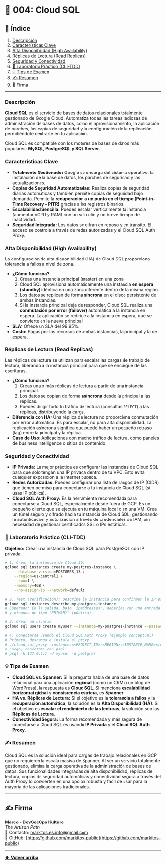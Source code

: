 
# 📜 004: Cloud SQL

## 📝 Índice

1.  [Descripción](#descripción)
2.  [Características Clave](#características-clave)
3.  [Alta Disponibilidad (High Availability)](#alta-disponibilidad-high-availability)
4.  [Réplicas de Lectura (Read Replicas)](#réplicas-de-lectura-read-replicas)
5.  [Seguridad y Conectividad](#seguridad-y-conectividad)
6.  [🧪 Laboratorio Práctico (CLI-TDD)](#laboratorio-práctico-cli-tdd)
7.  [💡 Tips de Examen](#tips-de-examen)
8.  [✍️ Resumen](#resumen)
9.  [🔖 Firma](#firma)

---

### Descripción

**Cloud SQL** es el servicio de bases de datos relacionales totalmente gestionado de Google Cloud. Automatiza todas las tareas tediosas de administración de bases de datos, como el aprovisionamiento, la aplicación de parches, las copias de seguridad y la configuración de la replicación, permitiéndote centrarte en tu aplicación.

Cloud SQL es compatible con los motores de bases de datos más populares: **MySQL, PostgreSQL y SQL Server**.

### Características Clave

*   **Totalmente Gestionado:** Google se encarga del sistema operativo, la instalación de la base de datos, los parches de seguridad y las actualizaciones.
*   **Copias de Seguridad Automatizadas:** Realiza copias de seguridad diarias automáticas y también permite copias de seguridad bajo demanda. Permite la **recuperación a un punto en el tiempo (Point-in-Time Recovery - PITR)** gracias a los registros binarios.
*   **Escalabilidad Sencilla:** Puedes escalar verticalmente tu instancia (aumentar vCPU y RAM) con un solo clic y un breve tiempo de inactividad.
*   **Seguridad Integrada:** Los datos se cifran en reposo y en tránsito. El acceso se controla a través de redes autorizadas y el Cloud SQL Auth Proxy.

### Alta Disponibilidad (High Availability)

La configuración de alta disponibilidad (HA) de Cloud SQL proporciona tolerancia a fallos a nivel de zona.

*   **¿Cómo funciona?**
    1.  Creas una instancia principal (master) en una zona.
    2.  Cloud SQL aprovisiona automáticamente una instancia **en espera (standby)** idéntica en una zona diferente dentro de la misma región.
    3.  Los datos se replican de forma **síncrona** en el disco persistente de ambas instancias.
    4.  Si la instancia principal deja de responder, Cloud SQL realiza una **conmutación por error (failover)** automática a la instancia en espera. La aplicación se redirige a la instancia en espera, que se convierte en la nueva principal.
*   **SLA:** Ofrece un SLA del 99.95%.
*   **Costo:** Pagas por los recursos de ambas instancias, la principal y la de espera.

### Réplicas de Lectura (Read Replicas)

Las réplicas de lectura se utilizan para escalar las cargas de trabajo de lectura, liberando a la instancia principal para que se encargue de las escrituras.

*   **¿Cómo funciona?**
    1.  Creas una o más réplicas de lectura a partir de una instancia principal.
    2.  Los datos se copian de forma **asíncrona** desde la principal a las réplicas.
    3.  Puedes dirigir todo tu tráfico de lectura (consultas `SELECT`) a las réplicas, distribuyendo la carga.
*   **Diferencia con HA:** Una réplica de lectura no proporciona conmutación por error automática. Es para escalar, no para alta disponibilidad. La replicación asíncrona significa que puede haber un pequeño retraso (lag) entre la principal y la réplica.
*   **Caso de Uso:** Aplicaciones con mucho tráfico de lectura, como paneles de business intelligence o sitios de contenido.

### Seguridad y Conectividad

*   **IP Privada:** La mejor práctica es configurar las instancias de Cloud SQL para que solo tengan una IP privada dentro de tu VPC. Esto evita cualquier exposición a la Internet pública.
*   **Redes Autorizadas:** Puedes configurar una lista de rangos de IP (CIDR) que tienen permiso para conectarse a tu instancia de Cloud SQL (si usas IP pública).
*   **Cloud SQL Auth Proxy:** Es la herramienta recomendada para conectarse a Cloud SQL, especialmente desde fuera de GCP. Es un pequeño cliente que se ejecuta en tu máquina local o en una VM. Crea un túnel seguro y cifrado hacia tu instancia de Cloud SQL, gestionando la autenticación y autorización a través de credenciales de IAM, sin necesidad de gestionar certificados SSL o IPs estáticas.

### 🧪 Laboratorio Práctico (CLI-TDD)

**Objetivo:** Crear una instancia de Cloud SQL para PostgreSQL con IP privada.

```bash
# 1. Crear la instancia de Cloud SQL
gcloud sql instances create my-postgres-instance \
    --database-version=POSTGRES_13 \
    --region=us-central1 \
    --cpu=1 \
    --memory=4GB \
    --no-assign-ip --network=default

# 2. Test (Verificación): Describe la instancia para confirmar la IP privada
gcloud sql instances describe my-postgres-instance
# Esperado: En la salida, bajo 'ipAddresses', deberías ver una entrada de tipo 'PRIVATE'
# y ninguna de tipo 'PRIMARY' (pública).

# 3. Crear un usuario
gcloud sql users create myuser --instance=my-postgres-instance --password="super-secret"

# 4. Conectarse usando el Cloud SQL Auth Proxy (ejemplo conceptual)
# Primero, descarga e instala el proxy.
# ./cloud_sql_proxy -instances=<PROJECT_ID>:<REGION>:<INSTANCE_NAME>=tcp:5432
# Luego, conéctate con psql:
# psql -h 127.0.0.1 -U myuser -d postgres
```

### 💡 Tips de Examen

*   **Cloud SQL vs. Spanner:** Si la pregunta habla de una base de datos relacional para una aplicación **regional** (como un CRM o un blog de WordPress), la respuesta es **Cloud SQL**. Si menciona **escalabilidad horizontal global** y **consistencia estricta**, es **Spanner**.
*   **HA vs. Réplicas de Lectura:** Si el objetivo es la **tolerancia a fallos** y la **recuperación automática**, la solución es la **Alta Disponibilidad (HA)**. Si el objetivo es **escalar el rendimiento de las lecturas**, la solución son las **Réplicas de Lectura**.
*   **Conectividad Segura:** La forma recomendada y más segura de conectarse a Cloud SQL es usando **IP Privada** y el **Cloud SQL Auth Proxy**.

### ✍️ Resumen

Cloud SQL es la solución ideal para cargas de trabajo relacionales en GCP que no requieren la escala masiva de Spanner. Al ser un servicio totalmente gestionado, elimina la carga operativa de la administración de bases de datos. Sus funcionalidades integradas de alta disponibilidad, réplicas de lectura, copias de seguridad automáticas y conectividad segura a través del Auth Proxy lo convierten en una opción robusta y fácil de usar para la mayoría de las aplicaciones tradicionales.

---

## ✍️ Firma

**Marco - DevSecOps Kulture**  
*The Artisan Path*  
📧 Contacto: [markitos.es.info@gmail.com](mailto:markitos.es.info@gmail.com)  
🐙 GitHub: [https://github.com/markitos-public](https://github.com/markitos-public)

---

[⬆️ **Volver arriba**](#-004-cloud-sql)

